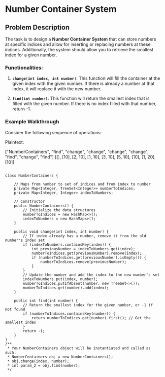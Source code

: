 # Number Container System

## Problem Description

The task is to design a **Number Container System** that can store numbers at specific indices and allow for inserting or replacing numbers at these indices. Additionally, the system should allow you to retrieve the smallest index for a given number.

### Functionalities:

1. **`change(int index, int number)`**: This function will fill the container at the given index with the given number. If there is already a number at that index, it will replace it with the new number.

2. **`find(int number)`**: This function will return the smallest index that is filled with the given number. If there is no index filled with that number, return -1.

### Example Walkthrough

Consider the following sequence of operations:

Plaintext: 

["NumberContainers", "find", "change", "change", "change", "change", "find", "change", "find"]
[[], [10], [2, 10], [1, 10], [3, 10], [5, 10], [10], [1, 20], [10]]

```Code:

class NumberContainers {

    // Maps from number to set of indices and from index to number
    private Map<Integer, TreeSet<Integer>> numberToIndices;
    private Map<Integer, Integer> indexToNumbers;

    // Constructor
    public NumberContainers() {
        // Initialize the data structures
        numberToIndices = new HashMap<>();
        indexToNumbers = new HashMap<>();
    }

    public void change(int index, int number) {
        // If index already has a number, remove it from the old number's index set
        if (indexToNumbers.containsKey(index)) {
            int previousNumber = indexToNumbers.get(index);
            numberToIndices.get(previousNumber).remove(index);
            if (numberToIndices.get(previousNumber).isEmpty()) {
                numberToIndices.remove(previousNumber);
            }
        }
        // Update the number and add the index to the new number's set
        indexToNumbers.put(index, number);
        numberToIndices.putIfAbsent(number, new TreeSet<>());
        numberToIndices.get(number).add(index);
    }

    public int find(int number) {
        // Return the smallest index for the given number, or -1 if not found
        if (numberToIndices.containsKey(number)) {
            return numberToIndices.get(number).first(); // Get the smallest index
        }
        return -1;
    }
}
/**
 * Your NumberContainers object will be instantiated and called as such:
 * NumberContainers obj = new NumberContainers();
 * obj.change(index, number);
 * int param_2 = obj.find(number);
 */
